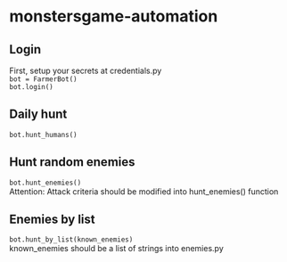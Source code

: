# monstersgame-automation
## Login  
First, setup your secrets at credentials.py  
`bot = FarmerBot()`  
`bot.login()`  
  
## Daily hunt  
`bot.hunt_humans()`  
  
## Hunt random enemies
`bot.hunt_enemies()`  
Attention: Attack criteria should be modified into hunt_enemies() function  
  
## Enemies by list    
`bot.hunt_by_list(known_enemies)`  
known_enemies should be a list of strings into enemies.py


